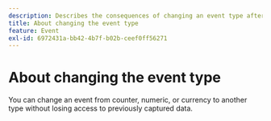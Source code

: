 ```yaml
---
description: Describes the consequences of changing an event type after data has been collected.
title: About changing the event type
feature: Event
exl-id: 6972431a-bb42-4b7f-b02b-ceef0ff56271
---
```

# About changing the event type

You can change an event from counter, numeric, or currency to another type without losing access to previously captured data.
